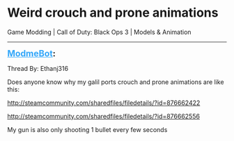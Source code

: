 # Weird crouch and prone animations
Game Modding | Call of Duty: Black Ops 3 | Models & Animation

---
<strong style="font-size: 1.4em;"><span style="text-decoration: underline;text-decoration-color: #34a7f9;"><span style="color:#34a7f9;">ModmeBot</span></span>:</strong>

<p>Thread By: Ethanj316<br /><p style="text-align:left;">Does anyone know why my galil ports crouch and prone animations are like this:</p><p style="text-align:left;"></p><p style="text-align:left;"><a href="http://steamcommunity.com/sharedfiles/filedetails/?id=876662422">http://steamcommunity.com/sharedfiles/filedetails/?id=876662422</a></p><p style="text-align:left;"></p><p style="text-align:left;"><a href="http://steamcommunity.com/sharedfiles/filedetails/?id=876662556">http://steamcommunity.com/sharedfiles/filedetails/?id=876662556</a></p><p style="text-align:left;"></p><p style="text-align:left;">My gun is also only shooting 1 bullet every few seconds</p><p style="text-align:left;"></p><p style="text-align:left;"></p></p>
